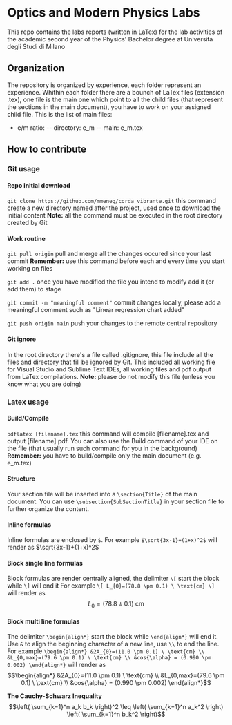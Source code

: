 # Optics and Modern Physics Labs
This repo contains the labs reports (written in LaTex) for the lab activities
of the academic second year of the Physics' Bachelor degree at Università degli Studi di Milano

## Organization
The repository is organized by experience, each folder represent an experience. 
Whithin each folder there are a bounch of LaTex files (extension .tex), one file is the main one
which point to all the child files (that represent the sections in the main document),
you have to work on your assigned child file.
This is the list of main files:
- e/m ratio:
	-- directory: e_m
	-- main: e_m.tex

## How to contribute

### Git usage

#### Repo initial download
`git clone https://github.com/mmeneg/corda_vibrante.git`
this command create a new directory named after the project, used once to download the initial content 
**Note:** all the command must be executed in the root directory created by Git

#### Work routine
`git pull origin`
pull and merge all the changes occured since your last commit 
**Remember:** use this command before each and every time you start working on files

`git add .`
once you have modified the file you intend to modify add it (or add them) to stage

`git commit -m "meaningful comment"`
commit changes locally, please add a meaningful comment such as "Linear regression chart added"

`git push origin main`
push your changes to the remote central repository

#### Git ignore
In the root directory there's a file called .gitignore, this file include all the files and directory 
that fill be ignored by Git.
This included all working file for Visual Studio and Sublime Text IDEs, all working files and pdf output
from LaTex compilations.
**Note:** please do not modify this file (unless you know what you are doing)

### Latex usage
#### Build/Compile
`pdflatex [filename].tex`
this command will compile [filename].tex and output [filename].pdf.
You can also use the Build command of your IDE on the file (that usually run such command for you in the background)
**Remember:** you have to build/compile only the main document (e.g. e_m.tex)

#### Structure
Your section file will be inserted into a `\section{Title}` of the main document.
You can use `\subsection{SubSectionTitle}` in your section file to further organize the content.

#### Inline formulas
Inline formulas are enclosed by `$`.
For example `$\sqrt{3x-1}+(1+x)^2$` will render as $\sqrt{3x-1}+(1+x)^2$

#### Block single line formulas
Block formulas are render centrally aligned, the delimiter `\[` start the block while `\]` will end it
For example
`\[
    L_{0}=(78.8 \pm 0.1) \ \text{cm}
\]`
will render as 
$$ L_{0}=(78.8 \pm 0.1) \ \text{cm} $$

#### Block multi line formulas
The delimiter `\begin{align*}` start the block while `\end{align*}` will end it.
Use `&` to align the beginning character of a new line, use `\\` to end the line.
For example
`\begin{align*}
    &2A_{0}=(11.0 \pm 0.1) \ \text{cm} \\
    &L_{0,max}=(79.6 \pm 0.1) \ \text{cm} \\
    &cos{\alpha} = (0.990 \pm 0.002)
\end{align*}`
will render as 
$$\begin{align*} &2A_{0}=(11.0 \pm 0.1) \ \text{cm} \\ &L_{0,max}=(79.6 \pm 0.1) \ \text{cm} \\ &cos{\alpha} = (0.990 \pm 0.002) \end{align*}$$


**The Cauchy-Schwarz Inequality**
$$\left( \sum_{k=1}^n a_k b_k \right)^2 \leq \left( \sum_{k=1}^n a_k^2 \right) \left( \sum_{k=1}^n b_k^2 \right)$$
